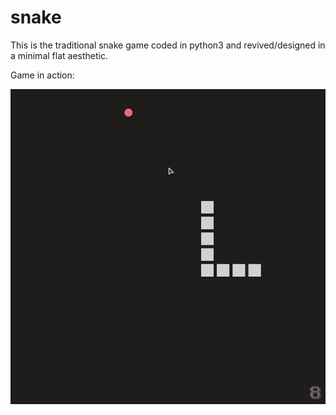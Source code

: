 # snake
This is the traditional snake game coded in python3 and revived/designed in a minimal flat aesthetic.

Game in action:

  ![alt text](https://github.com/iswhars/snake/blob/main/resources/snake-gif.gif)

